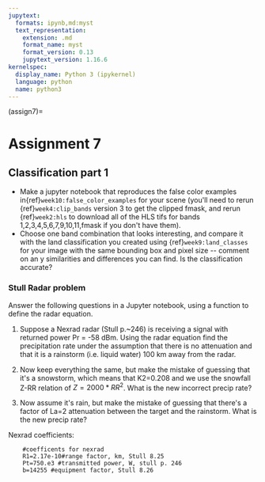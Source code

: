 ```yaml
---
jupytext:
  formats: ipynb,md:myst
  text_representation:
    extension: .md
    format_name: myst
    format_version: 0.13
    jupytext_version: 1.16.6
kernelspec:
  display_name: Python 3 (ipykernel)
  language: python
  name: python3
---
```


(assign7)=
# Assignment 7

## Classification part 1

- Make a jupyter notebook that reproduces the false color examples
  in{ref}`week10:false_color_examples` for your scene (you'll need to rerun  {ref}`week4:clip_bands` version 3 to get the clipped fmask, and rerun {ref}`week2:hls` to download all of the HLS tifs for bands 1,2,3,4,5,6,7,9,10,11,fmask if you don't have them).
- Choose one band combination that looks interesting, and compare it with the land classification you created using {ref}`week9:land_classes` for your image with the same bounding box and pixel size -- comment on an y similarities and differences you can find.  Is the classification accurate?

### Stull Radar problem

Answer the following questions in a Jupyter notebook, using a function to define the radar equation.

1. Suppose a Nexrad radar (Stull p.~246)  is
   receiving a signal with returned power Pr = -58 dBm.  Using the radar
   equation find the precipitation rate under the assumption that
   there is no attenuation and that it is a rainstorm (i.e. liquid water)
   100 km away from the radar.

2. Now keep everything the same, but make the mistake of guessing that it's a snowstorm,
   which means that K2=0.208 and we use the snowfall Z-RR relation
   of $Z=2000*RR^2$.  What is the new incorrect  precip rate?
   
3. Now assume it's rain, but make the mistake of guessing that there's a factor of La=2
   attenuation between the target and the rainstorm.  What is the new precip rate?

Nexrad coefficients:

```
    #coefficents for nexrad
    R1=2.17e-10#range factor, km, Stull 8.25
    Pt=750.e3 #transmitted power, W, stull p. 246
    b=14255 #equipment factor, Stull 8.26
```

